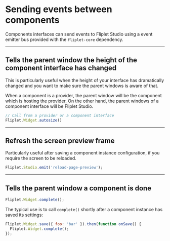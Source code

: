 # Sending events between components

Components interfaces can send events to Fliplet Studio using a event emitter bus provided with the `fliplet-core` dependency.

---

## Tells the parent window the height of the component interface has changed

This is particularly useful when the height of your interface has dramatically changed and you want to make sure the parent windows is aware of that.

When a component is a provider, the parent window will be the component which is hosting the provider. On the other hand, the parent windows of a component interface will be Fliplet Studio.

```js
// Call from a provider or a component interface
Fliplet.Widget.autosize()
```

---

## Refresh the screen preview frame

Particularly useful after saving a component instance configuration, if you require the screen to be reloaded.

```js
Fliplet.Studio.emit('reload-page-preview');
```

---

## Tells the parent window a component is done

```js
Fliplet.Widget.complete();
```

The typical use is to call `complete()` shortly after a component instance has saved its settings:

```js
Fliplet.Widget.save({ foo: 'bar' }).then(function onSave() {
  Fliplet.Widget.complete();
});
```